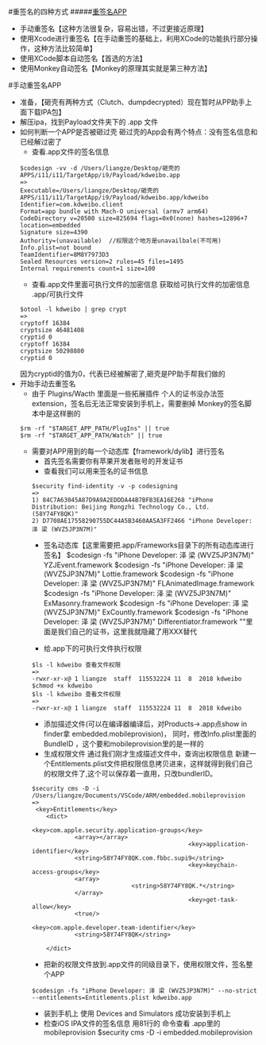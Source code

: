 #重签名的四种方式
#####[重签名APP](https://juejin.im/post/5bd27039e51d457ac61c2a4b)
- 手动重签名【这种方法很复杂，容易出错，不过更接近原理】
- 使用Xcode进行重签名【在手动重签的基础上，利用XCode的功能执行部分操作，这种方法比较简单】
- 使用XCode脚本自动签名【首选的方法】
- 使用Monkey自动签名【Monkey的原理其实就是第三种方法】
  
#手动重签名APP
- 准备，【砸壳有两种方式（Clutch、dumpdecrypted）现在暂时从PP助手上面下载IPA包】 
- 解压ipa，找到Payload文件夹下的 .app 文件
- 如何判断一个APP是否被砸过壳 砸过壳的App会有两个特点：没有签名信息和已经解过密了
  - 查看.app文件的签名信息
  ```
  $codesign -vv -d /Users/liangze/Desktop/砸壳的APPS/i11/i11/TargetApp/i9/Payload/kdweibo.app
  =>
  Executable=/Users/liangze/Desktop/砸壳的APPS/i11/i11/TargetApp/i9/Payload/kdweibo.app/kdweibo
  Identifier=com.kdweibo.client
  Format=app bundle with Mach-O universal (armv7 arm64)
  CodeDirectory v=20500 size=825694 flags=0x0(none) hashes=12896+7 location=embedded
  Signature size=4390
  Authority=(unavailable)  //权限这个地方是unavailbale(不可用)
  Info.plist=not bound
  TeamIdentifier=8M8Y7973D3
  Sealed Resources version=2 rules=45 files=1495
  Internal requirements count=1 size=100
  ```
  - 查看.app文件里面可执行文件的加密信息 获取给可执行文件的加密信息
  .app/可执行文件
  ```
  $otool -l kdweibo | grep crypt
  =>
  cryptoff 16384
  cryptsize 46481408
  cryptid 0
  cryptoff 16384
  cryptsize 50298880
  cryptid 0 
  ```
  因为cryptid的值为0，代表已经被解密了,砸壳是PP助手帮我们做的
- 开始手动去重签名
  - 由于 Plugins/Wacth 里面是一些拓展插件 个人的证书没办法签extension，签名后无法正常安装到手机上，需要删掉
  Monkey的签名脚本中是这样删的
  ```
  $rm -rf "$TARGET_APP_PATH/PlugIns" || true
  $rm -rf "$TARGET_APP_PATH/Watch" || true
  ```
  - 需要对APP用到的每一个动态库【framework/dylib】进行签名
    - 首先签名需要你有苹果开发者账号的开发证书
    - 查看我们可以用来签名的证书信息 
    ```
    $security find-identity -v -p codesigning
    =>
    1) 84C7A63045A87D9A9A2EDDDA44B7BFB3EA16E268 "iPhone Distribution: Beijing Rongzhi Technology Co., Ltd. (58Y74FY8QK)"
    2) D7708AE17558290755DC44A5B3460AA5A3FF2466 "iPhone Developer: 泽 梁 (WVZ5JP3N7M)"
    ```
    - 签名动态库【这里需要把.app/Frameworks目录下的所有动态库进行签名】
    $codesign -fs "iPhone Developer: 泽 梁 (WVZ5JP3N7M)" YZJEvent.framework
    $codesign -fs "iPhone Developer: 泽 梁 (WVZ5JP3N7M)" Lottie.framework
    $codesign -fs "iPhone Developer: 泽 梁 (WVZ5JP3N7M)" FLAnimatedImage.framework
    $codesign -fs "iPhone Developer: 泽 梁 (WVZ5JP3N7M)" ExMasonry.framework
    $codesign -fs "iPhone Developer: 泽 梁 (WVZ5JP3N7M)" ExCountly.framework
    $codesign -fs "iPhone Developer: 泽 梁 (WVZ5JP3N7M)" Differentiator.framework
    ""里面是我们自己的证书，这里我就隐藏了用XXX替代


    - 给.app下的可执行文件执行权限
    ```
    $ls -l kdweibo 查看文件权限 
    =>
    -rwxr-xr-x@ 1 liangze  staff  115532224 11  8  2018 kdweibo
    $chmod +x kdweibo
    $ls -l kdweibo 查看文件权限 
    =>
    -rwxr-xr-x@ 1 liangze  staff  115532224 11  8  2018 kdweibo
    ```
    - 添加描述文件(可以在编译器编译后，对Products->.app点show in finder拿 embedded.mobileprovision)，
    同时，修改Info.plist里面的BundleID ，这个要和mobileprovision里的是一样的
    - 生成权限文件 通过我们刚才生成描述文件中，查询出权限信息
    新建一个Entitlements.plist文件把权限信息拷贝进来，这样就得到我们自己的权限文件了,这个可以保存着一直用，只改bundlerID。
    ```
    $security cms -D -i /Users/liangze/Documents/VSCode/ARM/embedded.mobileprovision
    => 
     <key>Entitlements</key>
        <dict>
                                                <key>com.apple.security.application-groups</key>
                <array></array>
                                                <key>application-identifier</key>
                <string>58Y74FY8QK.com.fbbc.supi9</string>
                                                <key>keychain-access-groups</key>
                <array>
                                <string>58Y74FY8QK.*</string>
                </array>
                                                <key>get-task-allow</key>
                <true/>
                                                <key>com.apple.developer.team-identifier</key>
                <string>58Y74FY8QK</string>

        </dict>
    ```
    - 把新的权限文件放到.app文件的同级目录下，使用权限文件，签名整个APP
    ```
    $codesign -fs "iPhone Developer: 泽 梁 (WVZ5JP3N7M)" --no-strict --entitlements=Entitlements.plist kdweibo.app
    ```
    - 装到手机上 使用 Devices and Simulators 成功安装到手机上
    - 检查iOS IPA文件的签名信息 用81行的 命令查看 .app里的 mobileprovision $security cms -D -i embedded.mobileprovision 
    